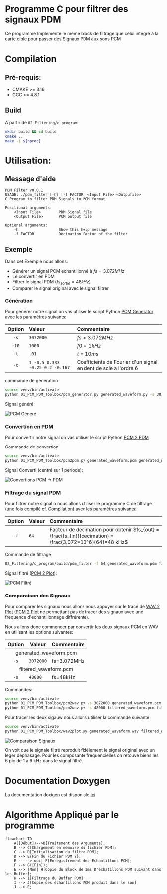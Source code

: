 <h1> Programme C pour filtrer des signaux PDM</h1>

Ce programme Implemente le même block de filtrage que celui intégré à la carte cible pour passer des Signaux PDM aux sons PCM

# Compilation

## Pré-requis:
- CMAKE >=  3.16
- GCC >= 4.8.1

## Build

A partir de `02_Filtering/c_program`:

```bash
mkdir build && cd build
cmake ..
make -j ${nproc}
```
# Utilisation:

## Message d'aide
```
PDM Filter v0.0.1
USAGE: ./pdm_filter [-h] [-f FACTOR] <Input File> <Outpufile>
C Program to filter PDM Signals to PCM format

Positional arguments:
    <Input File>        PDM Signal file
    <Output File>       PCM output file

Optional arguments:
    -h                  Show this help message
    -f FACTOR           Decimation Factor of the filter

```

## Exemple
Dans cet Exemple nous allons:
- Générer un signal PCM echantillonné à $`fs=3.072 MHz`$
- Le convertir en PDM
- Filtrer le signal PDM ($`fs_{sortie}=48kHz`$)
- Comparer le signal original avec le signal filtrer

### Génération
Pour générer notre signal on vas utiliser le script Python [PCM Generator](../../01_PCM_PDM_Toolbox/readme.md#pcm_generator) avec les paramètres suivants:

| Option | Valeur | Commentaire |
|:------:|:-------|:------------|
| `-s`| `3072000` | $`fs = 3.072 MHz`$ |
| `-f0` | `1000` | $`f0 = 1 kHz`$|
| `-t` | `.01` | $`t = 10 ms`$|
| `-c` | `1 -0.5 0.333 -0.25 0.2 -0.167`| Coefficients de Fourier d'un signal en dent de scie a l'ordre 6

commande de génération
```bash
source venv/bin/activate
python 01_PCM_PDM_Toolbox/pcm_generator.py generated_waveform.py -s 3072000 -f0 1000 -t .01 -c 1 -0.5 0.333 -0.25 0.2 -0.167
```
Signal généré:

![PCM Généré](../../00_Documentation/imgs/02_Filtering/c_program/generated_waveform.png)

### Convertion en PDM
Pour convertir notre signal on vas utiliser le script Python [PCM 2 PDM](../../01_PCM_PDM_Toolbox/readme.md#pcm_2_pdm)

Commande de convertion
```bash
source venv/bin/activate
python 01_PCM_PDM_Toolbox/pcm2pdm.py generated_waveform.pcm generated_waveform.pdm
```
Signal Converti (centré sur 1 periode):

![Convertions PCM &rarr; PDM](../../00_Documentation/imgs/02_Filtering/c_program/pcm2pdm.png)

### Filtrage du signal PDM
Pour filtrer notre signal o nous allons utiliser le programme C de filtrage (une fois compilé cf. [Compilation](#compilation)) avec les paramètres suivants:

| Option | Valeur | Commentaire |
|:------:|:-------|:------------|
| `-f`| `64` | Facteur de decimation pour obtenir $`fs_{out} = \frac{fs_{in}}{decimation} = \frac{3.072*10^6}{64}=48 kHz`$ |

Commande de filtrage

```bash
02_Filtering/c_program/build/pdm_filter -f 64 generated_waveform.pdm filtered_waveform.pcm
```

Signal filtré ([PCM 2 Plot](../../01_PCM_PDM_Toolbox/readme.md#pcm_2_plot)):

![PCM Filtré](../../00_Documentation/imgs/02_Filtering/c_program/filtered_waveform.png)

### Comparaison des Signaux
Pour comparer les signaux nous allons nous appuyer sur le tracé de [WAV 2 Plot](../../01_PCM_PDM_Toolbox/readme.md#wav_2_plot) ([PCM 2 Plot](../../01_PCM_PDM_Toolbox/readme.md#pcm_2_plot) ne permettant pas de tracer des signaux avec une frequence d'echantillonnage diffrérente).

Nous allons donc commencer par convertir les deux signaux PCM en WAV en utilisant les options suivantes:


<table>
    <thead>
        <tr>
            <th>Option</th>
            <th>Valeur</th>
            <th>Commentaire</th>
        </tr>
    </thead>
    <tbody>
        <tr>
            <td colspan="3" style="text-align:center;"> generated_waveform.pcm</td>
        </tr>
        <tr>
            <td colspan="1" style="text-align:center;"><code>-s</code></td>
            <td><code>3072000</code></td>
            <td>fs=3.072MHz
        </tr>
        <tr>
            <td colspan="3" style="text-align:center;"> filtered_waveform.pcm</td>
        </tr>
        <tr>
            <td colspan="1" style="text-align:center;"><code>-s</code></td>
            <td><code>48000</code></td>
            <td>fs=48kHz
        </tr>
    </tbody>
</table>

Commandes:

```bash
source venv/bin/activate
python 01_PCM_PDM_Toolbox/pcm2wav.py -s 3072000 generated_waveform.pcm generated_waveform.wav
python 01_PCM_PDM_Toolbox/pcm2wav.py -s 48000 filtered_waveform.pcm filtered_waveform.wav

```

Pour tracer les deux sigauw nous allons utiliser la commande suivante:

```bash
source venv/bin/activate
python 01_PCM_PDM_Toolbox/wav2plot.py generated_waveform.wav filtered_waveform.wav
```

![Comparaison Signaux](../../00_Documentation/imgs/02_Filtering/c_program/signal_comparison.png)

On voit que le signale filtré reproduit fidèlement le signal original avec un leger dephasage. Pour les composante frequencielles on retouve biens les 6 pic de 1 a 6 kHz dans le signal filtré.

# Documentation Doxygen

La documentation doxigen est disponible [ici](docs/html/files.html)

# Algorithme Appliqué par le programme

```mermaid
flowchart TD
    A([Début])-->B[Traitement des Arguments];
    B --> C[Chargement en mémoire du fichier PDM];
    C --> D[Initialisation du filtre PDM];
    D --> E{Fin du Fichier PDM ?};
    E ----->|oui| F[Enregistrement des Echantillons PCM];
    F --> G([Fin]);
    E --> |Non| H[Copie du Block de 1ms D'echatillons PDM suivant dans les Buffer];
    H --> I[Filtrage du Buffer PDM];
    I --> J[Copie des échantillons PCM produit dans le son]
    J --> E;
```

